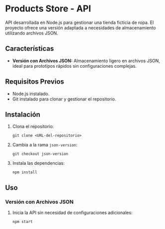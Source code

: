 <h1>Products Store - API</h1>

<p>
    API desarrollada en Node.js para gestionar una tienda ficticia de ropa. El proyecto ofrece una versión adaptada a necesidades de almacenamiento utilizando archivos JSON.
</p>

<h2>Características</h2>
<ul>
    <li><strong>Versión con Archivos JSON:</strong> Almacenamiento ligero en archivos JSON, ideal para prototipos rápidos sin configuraciones complejas.</li>
</ul>


<h2>Requisitos Previos</h2>
<ul>
    <li>Node.js instalado.</li>
    <li>Git instalado para clonar y gestionar el repositorio.</li>
</ul>

<h2>Instalación</h2>
<ol>
    <li>Clona el repositorio:</li>
    <pre><code>git clone &lt;URL-del-repositorio&gt;</code></pre>
    <li>Cambia a la rama <code>json-version</code>:</li>
    <pre><code>git checkout json-version</code></pre>
    <li>Instala las dependencias:</li>
    <pre><code>npm install</code></pre>
</ol>

<h2>Uso</h2>

<h3>Versión con Archivos JSON</h3>
<ol>
    <li>Inicia la API sin necesidad de configuraciones adicionales:</li>
    <pre><code>npm start</code></pre>
</ol>
